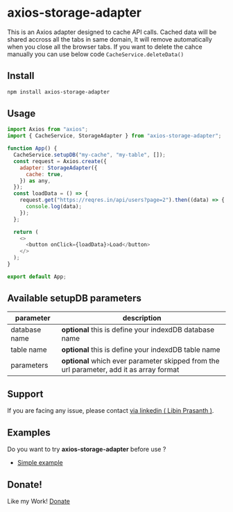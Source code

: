 axios-storage-adapter
=====================

This is an Axios adapter designed to cache API calls.
Cached data will be shared accross all the tabs in same domain, It will remove automatically when you close all the browser tabs. If you want to delete the cahce manually you can use below code `CacheService.deleteData()`

## Install

```sh
npm install axios-storage-adapter
```

## Usage

```javascript
import Axios from "axios";
import { CacheService, StorageAdapter } from "axios-storage-adapter";

function App() {
  CacheService.setupDB("my-cache", "my-table", []);
  const request = Axios.create({
    adapter: StorageAdapter({
      cache: true,
    }) as any,
  });
  const loadData = () => {
    request.get("https://reqres.in/api/users?page=2").then((data) => {
      console.log(data);
    });
  };

  return (
    <>
      <button onClick={loadData}>Load</button>
    </>
  );
}

export default App;

```

## Available setupDB parameters
|parameter|description|
|--|----|
|database name| **optional** this is define your indexdDB database name|
|table name| **optional** this is define your indexdDB table name|
|parameters| **optional** which ever parameter skipped from the url parameter, add it as array format |


## Support
If you are facing any issue, please contact [via linkedin ( Libin Prasanth )](https://www.linkedin.com/in/libinprasanth/).

## Examples

Do you want to try **axios-storage-adapter** before use ?

 * [Simple example](https://codesandbox.io/s/axios-storage-adapter-nnmfh6)

## Donate!
Like my Work! [Donate](https://www.paypal.me/LibinPrasanth) 